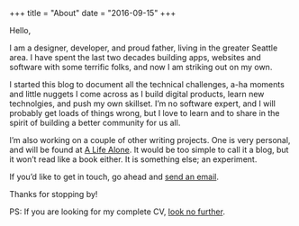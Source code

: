 +++
title = "About"
date = "2016-09-15"
+++

Hello,

I am a designer, developer, and proud father, living in the greater Seattle area. I have spent the last two decades building apps, websites and software with some terrific folks, and now I am striking out on my own.

I started this blog to document all the technical challenges, a-ha moments and little nuggets I come across as I build digital products, learn new technolgies, and push my own skillset. I’m no software expert, and I will probably get loads of things wrong, but I love to learn and to share in the spirit of building a better community for us all.

<!-- [Friends And Family Software](https://friendsandfamilysoftware.com) is where I will be launching my new products. Soon, you’ll find a blog there about building software for those we care a lot about and what it means to build personal, compassionate products. -->

I’m also working on a couple of other writing projects. One is very personal, and will be found at [A Life Alone](https://alifealone.com). It would be too simple to call it a blog, but it won’t read like a book either. It is something else; an experiment. <!-- The other is a YA fantasy novel, based on a tale I’ve wanted to tell since I was ten. -->

If you’d like to get in touch, go ahead and [send an email](mailto:ben@benjaminlistwon.com).

Thanks for stopping by!

PS: If you are looking for my complete CV, [look no further](https://www.linkedin.com/in/BenjaminListwon).